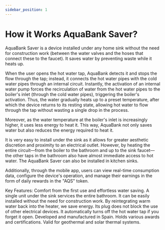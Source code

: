 ```yaml
---
sidebar_position: 1
---
```

# How it Works AquaBank Saver?

AquaBank Saver is a device installed under any home sink without the need for construction work (between the water valves and the hoses that connect these to the faucet). It saves water by preventing waste while it heats up. 

When the user opens the hot water tap, AquaBank detects it and stops the flow through the tap; instead, it connects the hot water pipes with the cold water pipes through an internal circuit. Instantly, the activation of an internal water pump forces the recirculation of water from the hot water pipes to the boiler's inlet (through the cold water pipes), triggering the boiler's activation. Thus, the water gradually heats up to a preset temperature, after which the device returns to its resting state, allowing hot water to flow through the tap without wasting a single drop in the process. 

Moreover, as the water temperature at the boiler's inlet is increasingly higher, it uses less energy to heat it. This way, AquaBank not only saves water but also reduces the energy required to heat it.

It is very easy to install under the sink as it allows for greater aesthetic discretion and proximity to an electrical outlet. However, by heating the entire circuit—from the boiler to the bathroom and up to the sink faucet—the other taps in the bathroom also have almost immediate access to hot water. The AquaBank Saver can also be installed in kitchen sinks.

Additionally, through the mobile app, users can view real-time consumption data, configure the device's operation, and manage their earnings in the form of daily rewards in the "AQS" token.

Key Features:
Comfort from the first use and effortless water saving.
A single unit under the sink services the entire bathroom.
It can be easily installed without the need for construction work.
By reintegrating warm water back into the heater, we save energy.
Its plug does not block the use of other electrical devices.
It automatically turns off the hot water tap if you forget it open.
Developed and manufactured in Spain.
Holds various awards and certifications.
Valid for geothermal and solar thermal systems.